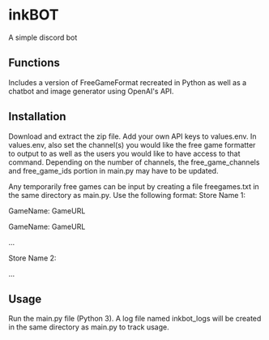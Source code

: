 # inkBOT
A simple discord bot


## Functions
Includes a version of FreeGameFormat recreated in Python as well as a chatbot and image generator using OpenAI's API.


## Installation
Download and extract the zip file. Add your own API keys to values.env. In values.env, also set the channel(s) you would like the free game formatter to output to as well as the users you would like to have access to that command. Depending on the number of channels, the free_game_channels and free_game_ids portion in main.py may have to be updated.

Any temporarily free games can be input by creating a file freegames.txt in the same directory as main.py. Use the following format:
Store Name 1:

GameName: GameURL

GameName: GameURL

...

Store Name 2:

...


## Usage

Run the main.py file (Python 3). A log file named inkbot_logs will be created in the same directory as main.py to track usage.
